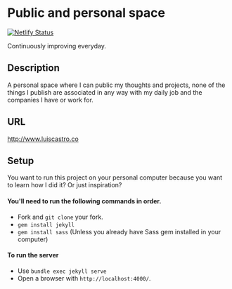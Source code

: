 # Public and personal space
[![Netlify Status](https://api.netlify.com/api/v1/badges/169c9217-5802-44e3-99ef-d36c2bb81f56/deploy-status)](https://app.netlify.com/sites/infallible-morse-393e0d/deploys)

Continuously improving everyday.

## Description
A personal space where I can public my thoughts and projects, none of the things I publish are associated in any way with my daily job and the companies I have or work for.


## URL
http://www.luiscastro.co

## Setup
You want to run this project on your personal computer because you want to learn how I did it? Or just inspiration?

#### You'll need to run the following commands in order.

* Fork and `git clone` your fork.
* `gem install jekyll`
* `gem install sass` (Unless you already have Sass gem installed in your computer)

#### To run the server
* Use `bundle exec jekyll serve`
* Open a browser with `http://localhost:4000/`.
